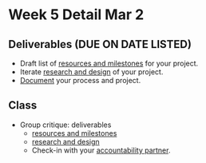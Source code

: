 # Week 5 Detail Mar 2

## Deliverables \(DUE ON DATE LISTED\)

* Draft list of [resources and milestones](../project_plan/) for your project.
* Iterate [research and design](../project_plan/) of your project.
* [Document](../pre-work/website.md) your process and project.

## Class

* Group critique: deliverables
  * [resources and milestones](https://github.com/IDMNYU/seniorproject_sp20_duff/blob/master/project_plan.md)
  * [research and design](https://github.com/IDMNYU/seniorproject_sp20_duff/blob/master/project_plan.md)
  * Check-in with your [accountability partner](../assignments/accountability_partner.md).

